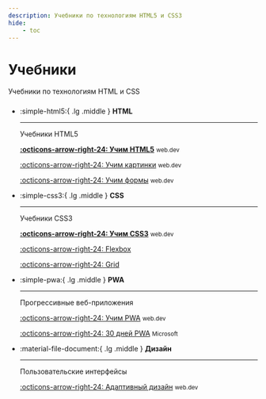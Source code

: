 ```yaml
---
description: Учебники по технологиям HTML5 и CSS3
hide:
    - toc
---
```


# Учебники

Учебники по технологиям HTML и CSS

<div class="grid cards" style="margin-top: 1.6em" markdown>

-   :simple-html5:{ .lg .middle } **HTML**

    ***

    Учебники HTML5

    **[:octicons-arrow-right-24: Учим HTML5](./html5/index.md)** <small>web.dev</small>

    [:octicons-arrow-right-24: Учим картинки](./images/index.md) <small>web.dev</small>

    [:octicons-arrow-right-24: Учим формы](./forms/index.md) <small>web.dev</small>

-   :simple-css3:{ .lg .middle } **CSS**

    ***

    Учебники CSS3

    **[:octicons-arrow-right-24: Учим CSS3](./css3/index.md)** <small>web.dev</small>

    [:octicons-arrow-right-24: Flexbox](./flex/index.md)

    [:octicons-arrow-right-24: Grid](./grid/index.md)

-   :simple-pwa:{ .lg .middle } **PWA**

    ***

    Прогрессивные веб-приложения

    [:octicons-arrow-right-24: Учим PWA](./pwa/index.md) <small>web.dev</small>

    [:octicons-arrow-right-24: 30 дней PWA](./30days-pwa/index.md) <small>Microsoft</small>

-   :material-file-document:{ .lg .middle } **Дизайн**

    ***

    Пользовательские интерфейсы

    [:octicons-arrow-right-24: Адаптивный дизайн](./design/index.md) <small>web.dev</small>

</div>
